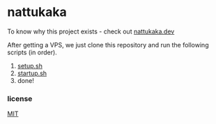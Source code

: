 # nattukaka

To know why this project exists - check out [nattukaka.dev](https://nattukaka.dev)

After getting a VPS, we just clone this repository and run the following scripts (in order).
 
1. [setup.sh](./setup.sh)
2. [startup.sh](./startup.sh)
3. done!

### license

[MIT](./LICENSE)
